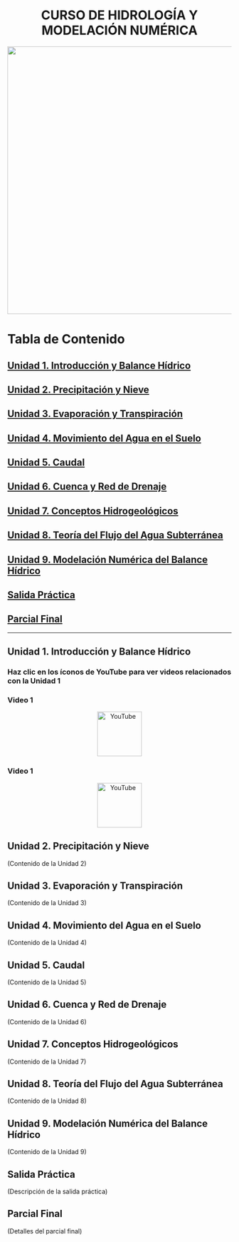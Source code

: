# <h1 align="center"> CURSO DE HIDROLOGÍA Y MODELACIÓN NUMÉRICA 

<p align="center">
  <img src="https://github.com/user-attachments/assets/1b0b8215-0c1e-45ac-b7fe-c9c98e4efd90" width="600">
</p>


# Tabla de Contenido

## [Unidad 1. Introducción y Balance Hídrico](#unidad-1-introducción-y-balance-hídrico)
## [Unidad 2. Precipitación y Nieve](#unidad-2-precipitación-y-nieve)
## [Unidad 3. Evaporación y Transpiración](#unidad-3-evaporación-y-transpiración)
## [Unidad 4. Movimiento del Agua en el Suelo](#unidad-4-movimiento-del-agua-en-el-suelo)
## [Unidad 5. Caudal](#unidad-5-caudal)
## [Unidad 6. Cuenca y Red de Drenaje](#unidad-6-cuenca-y-red-de-drenaje)
## [Unidad 7. Conceptos Hidrogeológicos](#unidad-7-conceptos-hidrogeológicos)
## [Unidad 8. Teoría del Flujo del Agua Subterránea](#unidad-8-teoría-del-flujo-del-agua-subterránea)
## [Unidad 9. Modelación Numérica del Balance Hídrico](#unidad-9-modelación-numérica-del-balance-hídrico)
## [Salida Práctica](#salida-práctica)
## [Parcial Final](#parcial-final)

---

## Unidad 1. Introducción y Balance Hídrico

### Haz clic en los íconos de YouTube para ver videos relacionados con la Unidad 1
### Video 1
<p align="center">
 <a href="https://www.youtube.com/watch?v=Rsc_PxZjPqc" target="_blank">
    <img src="https://upload.wikimedia.org/wikipedia/commons/4/42/YouTube_icon_%282013-2017%29.png" alt="YouTube" width="100" />
</a>

### Video 1
<p align="center">
 <a href="https://www.youtube.com/watch?v=h34ZlI3HrcE" target="_blank">
    <img src="https://upload.wikimedia.org/wikipedia/commons/4/42/YouTube_icon_%282013-2017%29.png" alt="YouTube" width="100" />
</a>
  
## Unidad 2. Precipitación y Nieve
(Contenido de la Unidad 2)

## Unidad 3. Evaporación y Transpiración
(Contenido de la Unidad 3)

## Unidad 4. Movimiento del Agua en el Suelo
(Contenido de la Unidad 4)

## Unidad 5. Caudal
(Contenido de la Unidad 5)

## Unidad 6. Cuenca y Red de Drenaje
(Contenido de la Unidad 6)

## Unidad 7. Conceptos Hidrogeológicos
(Contenido de la Unidad 7)

## Unidad 8. Teoría del Flujo del Agua Subterránea
(Contenido de la Unidad 8)

## Unidad 9. Modelación Numérica del Balance Hídrico
(Contenido de la Unidad 9)

## Salida Práctica
(Descripción de la salida práctica)

## Parcial Final
(Detalles del parcial final)
